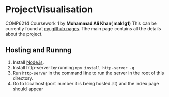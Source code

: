 # ProjectVisualisation
COMP6214 Coursework 1 by <b>Mohammad Ali Khan(mak1g1)</b>
This can be currently found at [my github pages](http://themakshter.me/ProjectVisualisation). The main page contains all the details about the project.

## Hosting and Runnng
1. Install [Node.js](http://nodejs.org/).
2. Install http-server by running `npm install http-server -g`
3. Run `http-server` in the command line to run the server in the root of this directory.
4. Go to localhost:(port number it is being hosted at) and the index page should appear
